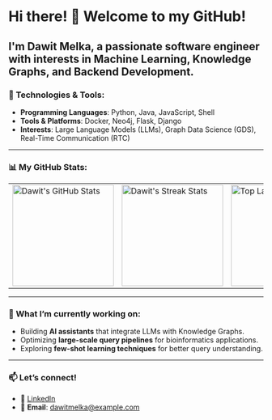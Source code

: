 # Hi there! 👋 Welcome to my GitHub!

I'm **Dawit Melka**, a passionate software engineer with interests in **Machine Learning**, **Knowledge Graphs**, and **Backend Development**.
---

### 🔧 Technologies & Tools:
- **Programming Languages**: Python, Java, JavaScript, Shell
- **Tools & Platforms**: Docker, Neo4j, Flask, Django
- **Interests**: Large Language Models (LLMs), Graph Data Science (GDS), Real-Time Communication (RTC)

---

### 📊 My GitHub Stats:

<div align="center">
  <table>
    <tr>
      <td><img height="200" src="https://github-readme-stats.vercel.app/api?username=dawit-melka&theme=vue-dark&show_icons=true&hide_border=true&count_private=true" alt="Dawit's GitHub Stats"/></td>
      <td><img height="200" src="https://github-readme-streak-stats.herokuapp.com/?user=dawit-melka&theme=vue-dark&hide_border=true" alt="Dawit's Streak Stats"/></td>
      <td><img height="200" src="https://github-readme-stats.vercel.app/api/top-langs/?username=dawit-melka&theme=vue-dark&show_icons=true&hide_border=true&layout=compact" alt="Top Languages"/></td>
    </tr>
  </table>
</div>

---

### 🌱 What I’m currently working on:
- Building **AI assistants** that integrate LLMs with Knowledge Graphs.
- Optimizing **large-scale query pipelines** for bioinformatics applications.
- Exploring **few-shot learning techniques** for better query understanding.

---

### 📫 Let’s connect!
- 💼 [LinkedIn](https://www.linkedin.com/in/dawit-melka)
- 📧 **Email**: [dawitmelka@example.com](mailto:dawitmelka@example.com)

